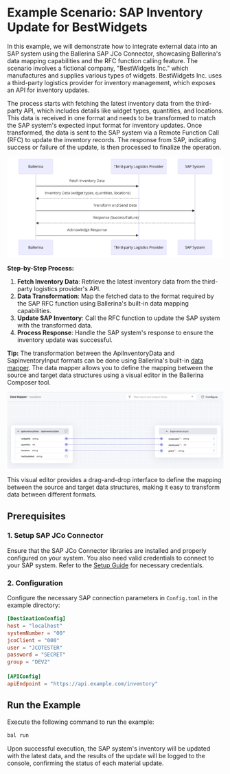 # Example Scenario: SAP Inventory Update for BestWidgets

In this example, we will demonstrate how to integrate external data into an SAP system using the Ballerina SAP JCo
Connector, showcasing Ballerina's data mapping capabilities and the RFC function calling feature. The scenario involves
a fictional company, "BestWidgets Inc." which manufactures and supplies various types of widgets. BestWidgets Inc. uses
a third-party logistics provider for inventory management, which exposes an API for inventory updates.

The process starts with fetching the latest inventory data from the third-party API, which includes details like widget
types, quantities, and locations. This data is received in one format and needs to be transformed to match the SAP
system's expected input format for inventory updates. Once transformed, the data is sent to the SAP system via a Remote
Function Call (RFC) to update the inventory records. The response from SAP, indicating success or failure of the update,
is then processed to finalize the operation.

![Overview](https://raw.githubusercontent.com/RDPerera/module-ballerinax-sap.jco/test/examples/sap_inventory_update/resources/doc_images/diagram.png)

**Step-by-Step Process:**

1. **Fetch Inventory Data**: Retrieve the latest inventory data from the third-party logistics provider's API.
2. **Data Transformation**: Map the fetched data to the format required by the SAP RFC function using Ballerina's
   built-in data mapping capabilities.
3. **Update SAP Inventory**: Call the RFC function to update the SAP system with the transformed data.
4. **Process Response**: Handle the SAP system's response to ensure the inventory update was successful.

**Tip:** The transformation between the ApiInventoryData and SapInventoryInput formats can be done using Ballerina's
built-in [data mapper](https://ballerina.io/learn/vs-code-extension/implement-the-code/data-mapper/). The data mapper
allows you to define the mapping between the source and target data structures using a visual editor in the Ballerina
Composer tool.

![Data Mapper](https://raw.githubusercontent.com/RDPerera/module-ballerinax-sap.jco/test/examples/sap_inventory_update/resources/doc_images/bal_data_mapper.png)

This visual editor provides a drag-and-drop interface to define the mapping between the source and target data
structures, making it easy to transform data between different formats.

## Prerequisites

### 1. Setup SAP JCo Connector

Ensure that the SAP JCo Connector libraries are installed and properly configured on your system. You also need valid
credentials to connect to your SAP system. Refer to the [Setup Guide](../../README.md) for necessary credentials.

### 2. Configuration

Configure the necessary SAP connection parameters in `Config.toml` in the example directory:

```toml
[DestinationConfig]
host = "localhost"
systemNumber = "00"
jcoClient = "000"
user = "JCOTESTER"
password = "SECRET"
group = "DEV2"

[APIConfig]
apiEndpoint = "https://api.example.com/inventory"


```

## Run the Example

Execute the following command to run the example:

```bash
bal run
```

Upon successful execution, the SAP system's inventory will be updated with the latest data, and the results of the
update will be logged to the console, confirming the status of each material update.